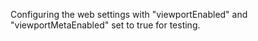 Configuring the web settings with "viewportEnabled" and "viewportMetaEnabled" set to true for testing.
